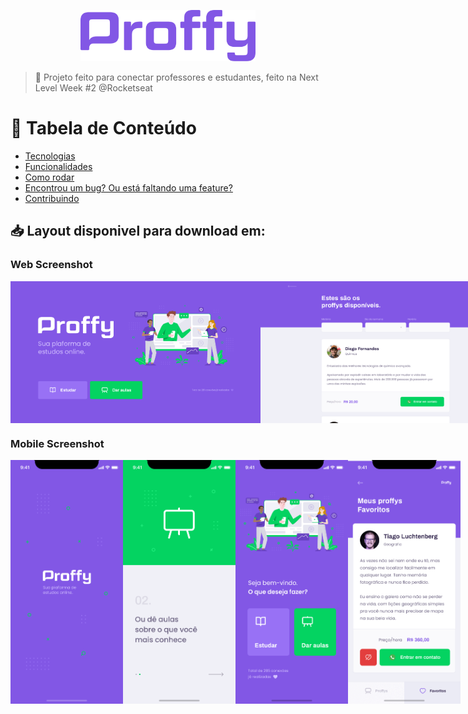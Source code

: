 <p align="center">
   <img src="./assets/logo.png" alt="Proffy" width="280"/>
</p>

> :rocket: Projeto feito para conectar professores e estudantes, feito na Next Level Week #2 @Rocketseat


# :pushpin: Tabela de Conteúdo

* [Tecnologias](#computer-tecnologias)
* [Funcionalidades](#rocket-funcionalidades)
* [Como rodar](#construction_worker-como-rodar)
* [Encontrou um bug? Ou está faltando uma feature?](#bug-problemas)
* [Contribuindo](#tada-contribuindo)

<h2 align="left"> 📥 Layout disponivel para download em: </h2>

### Web Screenshot
<div style="display: flex; flex-direction: 'row'; align-items: 'center';" align="center">
   <img src="./assets/web-landing.png" width="400px">
   <img src="./assets/web-list.png" width="400px">
</div>

### Mobile Screenshot
<div style="display: flex; flex-direction: 'row';">
   <img src="./assets/mobile-splash.png" width="180">
   <img src="./assets/mobile-onboarding.png" width="180">
   <img src="./assets/mobile-home.png" width="180">
   <img src="./assets/mobile-favoritos.png" width="180">
</div>
